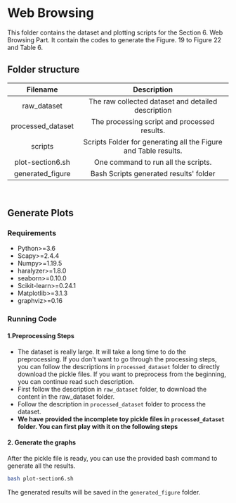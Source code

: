 # Web Browsing 

This folder contains the dataset and plotting scripts for the Section 6. Web Browsing Part. It contain the codes to generate the Figure. 19 to Figure 22 and Table 6.

## Folder structure

|     Filename      |                         Description                          |
| :---------------: | :----------------------------------------------------------: |
|    raw_dataset    |      The raw collected dataset and detailed description      |
| processed_dataset |         The processing script and processed results.         |
|      scripts      | Scripts Folder for generating all the Figure and Table results. |
| plot-section6.sh  |             One command to run all the scripts.              |
| generated_figure  |            Bash Scripts generated results' folder            |
​        

## Generate Plots

### Requirements

* Python>=3.6
* Scapy>=2.4.4
* Numpy>=1.19.5
* haralyzer>=1.8.0
* seaborn>=0.10.0 
* Scikit-learn>=0.24.1
* Matplotlib>=3.1.3
* graphviz>=0.16



### Running Code

#### 1.Preprocessing Steps

* The dataset is really large. It will take a long time to do the preprocessing. If you don't want to go through the processing steps, you can follow the descriptions in `processed_dataset` folder to directly download the pickle files. If you want to preprocess from the beginning, you can continue read such description.
* First follow the description in `raw_dataset` folder, to download the content in the raw_dataset folder.
* Follow the description in `processed_dataset` folder to process the dataset.
* **We have provided the incomplete toy pickle files in `processed_dataset` folder. You can first play with it on the following steps**

#### 2. Generate the graphs

After the pickle file is ready, you can use the provided bash command to generate all the results.

```bash
bash plot-section6.sh
```

The generated results will be saved in the `generated_figure` folder.